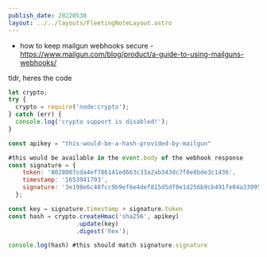 ```yaml
---
publish_date: 20220530    
layout: ../../layouts/FleetingNoteLayout.astro
---
```

- how to keep mailgun webhooks secure - https://www.mailgun.com/blog/product/a-guide-to-using-mailguns-webhooks/

tldr, heres the code 

```js
let crypto;
try {
  crypto = require('node:crypto');
} catch (err) {
  console.log('crypto support is disabled!');
}

const apikey = "this-would-be-a-hash-provided-by-mailgun"

#this would be available in the event.body of the webhook response
const signature = {
    token: '8028007cda4ef786141ed663c33a2ab343dc7f0e8bde3c1436',
    timestamp: '1653941793',
    signature: '3e198e6c48fcc9b9ef6e4def815d5df0e1d256b9cb491fe04a33995c093ec0b2'
  };

const key = signature.timestamp + signature.token  
const hash = crypto.createHmac('sha256', apikey)  
                   .update(key)
                   .digest('hex');

console.log(hash) #this should match signature.signature
```